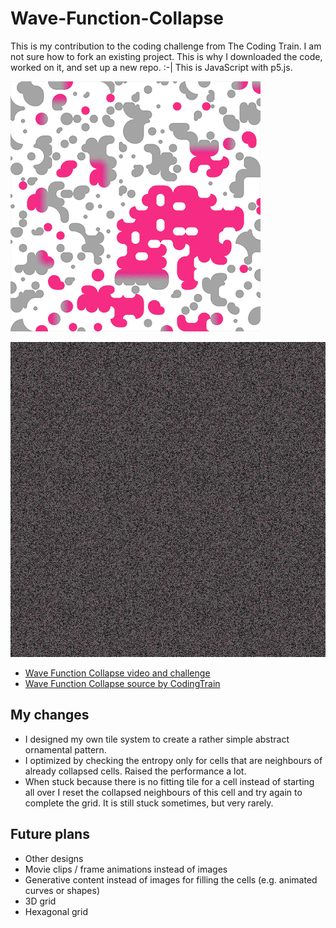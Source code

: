 # Wave-Function-Collapse

This is my contribution to the coding challenge from The Coding Train.
I am not sure how to fork an existing project.
This is why I downloaded the code, worked on it, and set up a new repo. :-|
This is JavaScript with p5.js.

![GIF animation of WFC algorithm](gifs/results.gif)

![GIF animation of WFC algorithm](gifs/running.gif)

- [Wave Function Collapse video and challenge](https://thecodingtrain.com/challenges/171-wave-function-collapse)
- [Wave Function Collapse source by CodingTrain](https://github.com/CodingTrain/Wave-Function-Collapse)

## My changes

- I designed my own tile system to create a rather simple abstract ornamental pattern.
- I optimized by checking the entropy only for cells that are neighbours of already collapsed cells. Raised the performance a lot.
- When stuck because there is no fitting tile for a cell instead of starting all over I reset the collapsed neighbours of this cell and try again to complete the grid. It is still stuck sometimes, but very rarely.

## Future plans

- Other designs
- Movie clips / frame animations instead of images
- Generative content instead of images for filling the cells (e.g. animated curves or shapes)
- 3D grid
- Hexagonal grid
